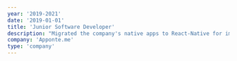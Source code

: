 ```yaml
---
year: '2019-2021'
date: '2019-01-01'
title: 'Junior Software Developer'
description: "Migrated the company's native apps to React-Native for improved DX and single codebase and developed a time-tracking solution for Amazon."
company: 'Apponte.me'
type: 'company'
---
```

